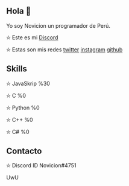 ## Hola 👋

Yo soy Novicion un programador de Perú.

⛥ Este es mi [Discord](https://discord.gg/KR4ARedua5) 

⛥ Estas son mis redes [twitter](https://twitter.com/noviciondev) [instagram](https://www.instagram.com/noviciondev/) [github](https://github.com/NOVA-I0)

## Skills 

⛥ JavaSkrip %30

⛥ C %0

⛥ Python %0

⛥ C++ %0

⛥ C# %0

## Contacto

⛥ Discord ID Novicion#4751

UwU
